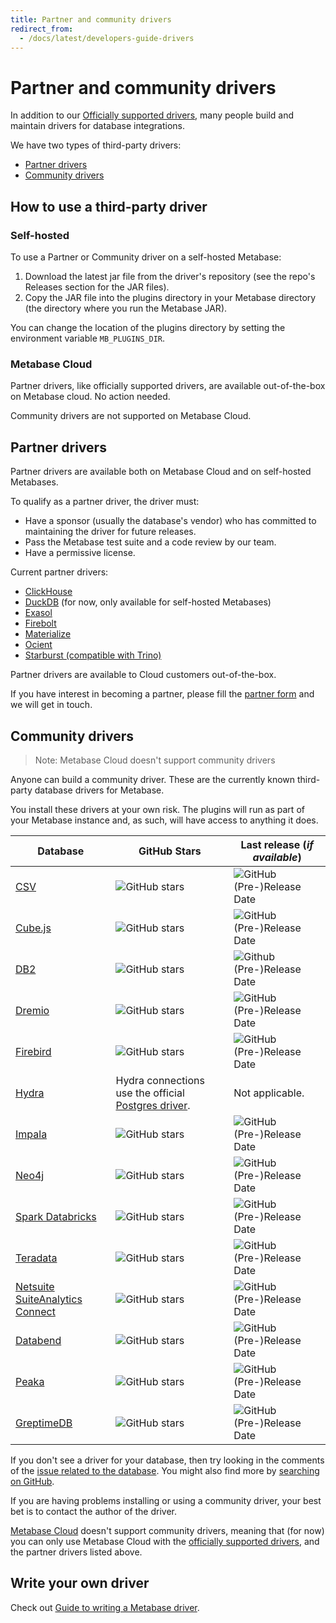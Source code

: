 ```yaml
---
title: Partner and community drivers
redirect_from:
  - /docs/latest/developers-guide-drivers
---
```


# Partner and community drivers

In addition to our [Officially supported drivers](../databases/connecting.md#connecting-to-supported-databases), many people build and maintain drivers for database integrations.

We have two types of third-party drivers:

- [Partner drivers](#partner-drivers)
- [Community drivers](#community-drivers)

## How to use a third-party driver

### Self-hosted

To use a Partner or Community driver on a self-hosted Metabase:

1. Download the latest jar file from the driver's repository (see the repo's Releases section for the JAR files).
2. Copy the JAR file into the plugins directory in your Metabase directory (the directory where you run the Metabase JAR).

You can change the location of the plugins directory by setting the environment variable `MB_PLUGINS_DIR`.

### Metabase Cloud

Partner drivers, like officially supported drivers, are available out-of-the-box on Metabase cloud. No action needed.

Community drivers are not supported on Metabase Cloud.

## Partner drivers

Partner drivers are available both on Metabase Cloud and on self-hosted Metabases.

To qualify as a partner driver, the driver must:

- Have a sponsor (usually the database's vendor) who has committed to maintaining the driver for future releases.
- Pass the Metabase test suite and a code review by our team.
- Have a permissive license.

Current partner drivers:

- [ClickHouse](https://github.com/ClickHouse/metabase-clickhouse-driver)
- [DuckDB](https://github.com/MotherDuck-Open-Source/metabase_duckdb_driver) (for now, only available for self-hosted Metabases)
- [Exasol](https://github.com/exasol/metabase-driver)
- [Firebolt](https://docs.firebolt.io/integrations/business-intelligence/connecting-to-metabase.html)
- [Materialize](https://github.com/MaterializeInc/metabase-materialize-driver)
- [Ocient](https://github.com/Xeograph/metabase-ocient-driver)
- [Starburst (compatible with Trino)](https://github.com/starburstdata/metabase-driver)


Partner drivers are available to Cloud customers out-of-the-box.

If you have interest in becoming a partner, please fill the [partner form](https://www.metabase.com/partners/join) and we will get in touch.

## Community drivers

> Note: Metabase Cloud doesn't support community drivers

Anyone can build a community driver. These are the currently known third-party database drivers for Metabase.

You install these drivers at your own risk. The plugins will run as part of your Metabase instance and, as such, will have access to anything it does.

| Database                                                                               | GitHub Stars                                                                                         | Last release (_if available_)                                                                                                |
|----------------------------------------------------------------------------------------|------------------------------------------------------------------------------------------------------|------------------------------------------------------------------------------------------------------------------------------|
| [CSV](https://github.com/Markenson/csv-metabase-driver)                                | ![GitHub stars](https://img.shields.io/github/stars/Markenson/csv-metabase-driver)                   | ![GitHub (Pre-)Release Date](https://img.shields.io/github/release-date-pre/Markenson/csv-metabase-driver)                   |
| [Cube.js](https://github.com/lili-data/metabase-cubejs-driver)                         | ![GitHub stars](https://img.shields.io/github/stars/lili-data/metabase-cubejs-driver)                | ![GitHub (Pre-)Release Date](https://img.shields.io/github/release-date-pre/lili-data/metabase-cubejs-driver)                |
| [DB2](https://github.com/damienchambe/metabase-db2-driver)                             | ![GitHub stars](https://img.shields.io/github/stars/damienchambe/metabase-db2-driver)                | ![Github (Pre-)Release Date](https://img.shields.io/github/release-date-pre/damienchambe/metabase-db2-driver)                |
| [Dremio](https://github.com/Baoqi/metabase-dremio-driver)                              | ![GitHub stars](https://img.shields.io/github/stars/Baoqi/metabase-dremio-driver)                    | ![GitHub (Pre-)Release Date](https://img.shields.io/github/release-date-pre/Baoqi/metabase-dremio-driver)                    |
| [Firebird](https://github.com/evosec/metabase-firebird-driver)                         | ![GitHub stars](https://img.shields.io/github/stars/evosec/metabase-firebird-driver)                 | ![GitHub (Pre-)Release Date](https://img.shields.io/github/release-date-pre/evosec/metabase-firebird-driver)                 |
| [Hydra](https://www.hydra.so/blog-posts/2022-09-28-metabase-and-hydra)                 | Hydra connections use the official [Postgres driver](../databases/connections/postgresql.md).        | Not applicable.                                                                                                              |
| [Impala](https://github.com/brenoae/metabase-impala-driver)                            | ![GitHub stars](https://img.shields.io/github/stars/brenoae/metabase-impala-driver)                  | ![GitHub (Pre-)Release Date](https://img.shields.io/github/release-date-pre/brenoae/metabase-impala-driver)                  |
| [Neo4j](https://github.com/StronkMan/metabase-neo4j-driver)                            | ![GitHub stars](https://img.shields.io/github/stars/StronkMan/metabase-neo4j-driver)                 | ![GitHub (Pre-)Release Date](https://img.shields.io/github/release-date-pre/StronkMan/metabase-neo4j-driver)                 |
| [Spark Databricks](https://github.com/relferreira/metabase-sparksql-databricks-driver) | ![GitHub stars](https://img.shields.io/github/stars/relferreira/metabase-sparksql-databricks-driver) | ![GitHub (Pre-)Release Date](https://img.shields.io/github/release-date-pre/relferreira/metabase-sparksql-databricks-driver) |
| [Teradata](https://github.com/swisscom-bigdata/metabase-teradata-driver)               | ![GitHub stars](https://img.shields.io/github/stars/swisscom-bigdata/metabase-teradata-driver)       | ![GitHub (Pre-)Release Date](https://img.shields.io/github/release-date-pre/swisscom-bigdata/metabase-teradata-driver)       |
| [Netsuite SuiteAnalytics Connect](https://github.com/ericcj/metabase-netsuite-driver)  | ![GitHub stars](https://img.shields.io/github/stars/ericcj/metabase-netsuite-driver)                 | ![GitHub (Pre-)Release Date](https://img.shields.io/github/release-date-pre/ericcj/metabase-netsuite-driver)                 |
| [Databend](https://github.com/databendcloud/metabase-databend-driver)                  | ![GitHub stars](https://img.shields.io/github/stars/databendcloud/metabase-databend-driver)          | ![GitHub (Pre-)Release Date](https://img.shields.io/github/release-date-pre/databendcloud/metabase-databend-driver)          |
| [Peaka](https://github.com/peakacom/metabase-driver)                                   | ![GitHub stars](https://img.shields.io/github/stars/peakacom/metabase-driver)                        | ![GitHub (Pre-)Release Date](https://img.shields.io/github/release-date-pre/peakacom/metabase-driver)                        |
| [GreptimeDB](https://github.com/greptimeteam/greptimedb-metabase-driver)               | ![GitHub stars](https://img.shields.io/github/stars/greptimeteam/greptimedb-metabase-driver)         | ![GitHub (Pre-)Release Date](https://img.shields.io/github/release-date-pre/greptimeteam/greptimedb-metabase-driver)         |

If you don't see a driver for your database, then try looking in the comments of the [issue related to the database](https://github.com/metabase/metabase/labels/Database%2F). You might also find more by [searching on GitHub](https://github.com/search?q=metabase+driver).

If you are having problems installing or using a community driver, your best bet is to contact the author of the driver.

[Metabase Cloud](https://www.metabase.com/start/) doesn't support community drivers, meaning that (for now) you can only use Metabase Cloud with the [officially supported drivers](../databases/connecting.md#connecting-to-supported-databases), and the partner drivers listed above.

## Write your own driver

Check out [Guide to writing a Metabase driver](./drivers/start.md).
